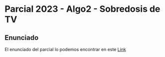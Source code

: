 # Parcial 2023 - Algo2 - Sobredosis de TV

## Enunciado

El enunciado del parcial lo podemos encontrar en este [Link](https://docs.google.com/document/d/1PWOUE7_j_b085-esgH2-QkANAPVNzTBfvWccARGIzrE/edit#heading=h.ntq02oajeche)
